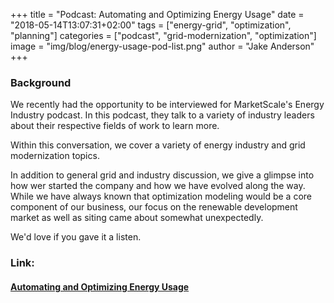 +++
title = "Podcast: Automating and Optimizing Energy Usage"
date = "2018-05-14T13:07:31+02:00"
tags = ["energy-grid", "optimization", "planning"]
categories = ["podcast", "grid-modernization", "optimization"]
image = "img/blog/energy-usage-pod-list.png"
author = "Jake Anderson"
+++

### Background

We recently had the opportunity to be interviewed for MarketScale's Energy Industry podcast. In this podcast, they talk to a variety of industry leaders about their respective fields of work to learn more.

Within this conversation, we cover a variety of energy industry and grid modernization topics. 

In addition to general grid and industry discussion, we give a glimpse into how wer started the company and how we have evolved along the way. While we have always known that optimization modeling would be a core component of our business, our focus on the renewable development market as well as siting came about somewhat unexpectedly.  


We'd love if you gave it a listen.


### Link:

#### [Automating and Optimizing Energy Usage](https://marketscale.com/industries/energy/listen-automating-optimizing-energy-usage-jake-eric-anderson-anderson-optimization/)

